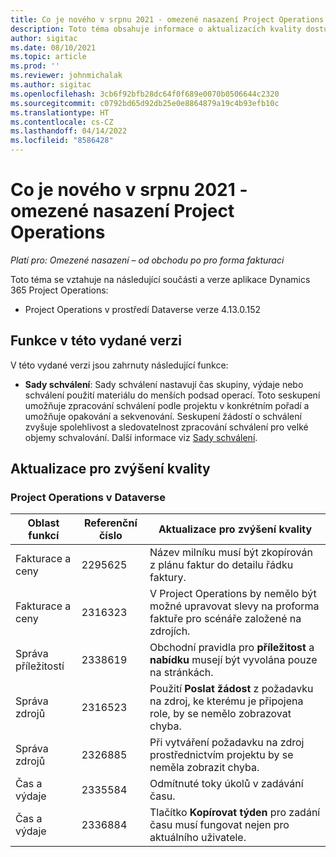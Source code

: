 ```yaml
---
title: Co je nového v srpnu 2021 - omezené nasazení Project Operations
description: Toto téma obsahuje informace o aktualizacích kvality dostupných ve vydání omezeného nasazení Project Operations v srpnu 2021.
author: sigitac
ms.date: 08/10/2021
ms.topic: article
ms.prod: ''
ms.reviewer: johnmichalak
ms.author: sigitac
ms.openlocfilehash: 3cb6f92bfb28dc64f0f689e0070b0506644c2320
ms.sourcegitcommit: c0792bd65d92db25e0e8864879a19c4b93efb10c
ms.translationtype: HT
ms.contentlocale: cs-CZ
ms.lasthandoff: 04/14/2022
ms.locfileid: "8586428"
---
```

# <a name="whats-new-august-2021---project-operations-lite-deployment"></a>Co je nového v srpnu 2021 - omezené nasazení Project Operations

_Platí pro: Omezené nasazení – od obchodu po pro forma fakturaci_

Toto téma se vztahuje na následující součásti a verze aplikace Dynamics 365 Project Operations:

  - Project Operations v prostředí Dataverse verze 4.13.0.152

## <a name="features-included-in-this-release"></a>Funkce v této vydané verzi

V této vydané verzi jsou zahrnuty následující funkce:

- **Sady schválení**: Sady schválení nastavují čas skupiny, výdaje nebo schválení použití materiálu do menších podsad operací. Toto seskupení umožňuje zpracování schválení podle projektu v konkrétním pořadí a umožňuje opakování a sekvenování. Seskupení žádostí o schválení zvyšuje spolehlivost a sledovatelnost zpracování schválení pro velké objemy schvalování. Další informace viz [Sady schválení](../../approvals/approval-sets.md).

## <a name="quality-updates"></a>Aktualizace pro zvýšení kvality

### <a name="project-operations-on-dataverse"></a>Project Operations v Dataverse

| **Oblast funkcí** | **Referenční číslo** | **Aktualizace pro zvýšení kvality** |
| --- | --- | --- |
| Fakturace a ceny | 2295625 | Název milníku musí být zkopírován z plánu faktur do detailu řádku faktury. |
| Fakturace a ceny | 2316323 | V Project Operations by nemělo být možné upravovat slevy na proforma faktuře pro scénáře založené na zdrojích. |
|   Správa příležitostí | 2338619 | Obchodní pravidla pro **příležitost** a **nabídku** musejí být vyvolána pouze na stránkách. |
| Správa zdrojů | 2316523 | Použití **Poslat žádost** z požadavku na zdroj, ke kterému je připojena role, by se nemělo zobrazovat chyba. |
| Správa zdrojů | 2326885 | Při vytváření požadavku na zdroj prostřednictvím projektu by se neměla zobrazit chyba. |
| Čas a výdaje | 2335584 | Odmítnuté toky úkolů v zadávání času. |
| Čas a výdaje | 2336884 | Tlačítko **Kopírovat týden** pro zadání času musí fungovat nejen pro aktuálního uživatele. |
